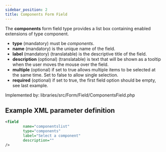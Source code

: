 ```yaml
---
sidebar_position: 2
title: Components Form Field
---
```




The **components** form field type provides a list box containing enabled extensions of type component. 

-   **type** (mandatory) must be *components*.
-   **name** (mandatory) is the unique name of the field.
-   **label** (mandatory) (translatable) is the descriptive title of the
    field.
-  **description** (optional) (translatable) is text that will be shown
     as a tooltip when the user moves the mouse over the field.
-  **multiple** (optional) if set to true allows multiple items to be selected at the same time. Set to false to allow single selection.
- **required** (optional) if set to true, the first field option should be empty, see last example.


Implemented by: libraries/src/Form/Field/ComponentsField.php

## Example XML parameter definition

```xml
<field
        name="componentslist" 
        type="components"
        label="Select a component" 
        description=""
/>
```
